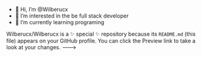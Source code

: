 - 👋 Hi, I’m @Wilberucx
- 👀 I’m interested in the be full stack developer
- 🌱 I’m currently learning programing

Wilberucx/Wilberucx is a ✨ special ✨ repository because its `README.md` (this file) appears on your GitHub profile.
You can click the Preview link to take a look at your changes.
--->
